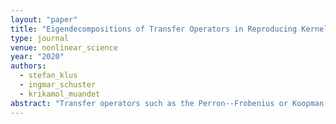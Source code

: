 ```yaml
---
layout: "paper"
title: "Eigendecompositions of Transfer Operators in Reproducing Kernel Hilbert Spaces"
type: journal
venue: nonlinear_science
year: "2020"
authors:
  - stefan_klus
  - ingmar_schuster
  - krikamol_muandet  
abstract: "Transfer operators such as the Perron--Frobenius or Koopman operator play an important role in the global analysis of complex dynamical systems. The eigenfunctions of these operators can be used to detect metastable sets, to project the dynamics onto the dominant slow processes, or to separate superimposed signals. We extend transfer operator theory to reproducing kernel Hilbert spaces and show that these operators are related to Hilbert space representations of conditional distributions, known as conditional mean embeddings in the machine learning community. Moreover, numerical methods to compute empirical estimates of these embeddings are akin to data-driven methods for the approximation of transfer operators such as extended dynamic mode decomposition and its variants. One main benefit of the presented kernel-based approaches is that these methods can be applied to any domain where a similarity measure given by a kernel is available. We illustrate the results with the aid of guiding examples and highlight potential applications in molecular dynamics as well as video and text data analysis."
---
```

